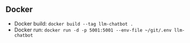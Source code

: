 ## Docker
- Docker build: `docker build --tag llm-chatbot .`
- Docker run: `docker run -d -p 5001:5001 --env-file ~/git/.env llm-chatbot`
